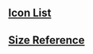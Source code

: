 ## [Icon List](https://github.com/abschill/absui-icons/blob/master/docs/Icons.md)
## [Size Reference](https://github.com/abschill/absui-icons/blob/master/docs/Size.md)